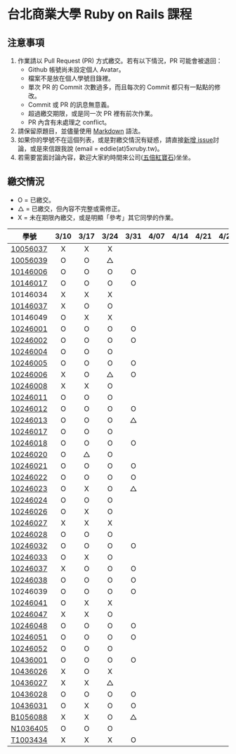 # 台北商業大學 Ruby on Rails 課程

## 注意事項

1. 作業請以 Pull Request (PR) 方式繳交。若有以下情況，PR 可能會被退回：
   * Github 帳號尚未設定個人 Avatar。
   * 檔案不是放在個人學號目錄裡。
   * 單次 PR 的 Commit 次數過多，而且每次的 Commit 都只有一點點的修改。
   * Commit 或 PR 的訊息無意義。
   * 超過繳交期限，或是同一次 PR 裡有前次作業。
   * PR 內含有未處理之 conflict。
2. 請保留原題目，並儘量使用 [Markdown](http://daringfireball.net/projects/markdown/) 語法。
3. 如果你的學號不在這個列表，或是對繳交情況有疑惑，請直接[新增 issue](https://github.com/kaochenlong/ntub_homework/issues/new)討論，或是來信跟我說 (email = eddie(at)5xruby.tw)。
4. 若需要當面討論內容，歡迎大家約時間來公司([五倍紅寶石](https://5xruby.tw/))坐坐。

## 繳交情況

* O = 已繳交。
* △ = 已繳交，但內容不完整或需修正。
* X = 未在期限內繳交，或是明顯「參考」其它同學的作業。

| 學號      |  3/10  |  3/17  |  3/24  |  3/31  |  4/07  |  4/14  |  4/21  |  4/28  |  5/05  |  5/12  |  5/19  |  5/26  |
| --------- |:------:|:------:|:------:|:------:|:------:|:------:|:------:|:------:|:------:|:------:|:------:|:------:|
| [10056037](https://github.com/Kelvin513)  |   X    |   X    |   X    |        |        |        |        |        |        |        |        |        |
| [10056039](https://github.com/michael85731)  |   O    |   O    |   △    |        |        |        |        |        |        |        |        |        |
| [10146006](https://github.com/benjak135765)  |   O    |   O    |   O    |    O   |        |        |        |        |        |        |        |        |
| [10146017](https://github.com/zerox12311)  |   O    |   O    |   O    |   O    |        |        |        |        |        |        |        |        |
| 10146034  |   X    |   X    |   X    |        |        |        |        |        |        |        |        |        |
| [10146037](https://github.com/a31011andy)  |   X    |   O    |   O    |        |        |        |        |        |        |        |        |        |
| 10146049  |   O    |   X    |   X    |        |        |        |        |        |        |        |        |        |
| [10246001](https://github.com/Lai10)  |   O    |   O    |   O    |   O    |        |        |        |        |        |        |        |        |
| [10246002](https://github.com/fanyaping)  |   O    |   O    |    O   |    O   |        |        |        |        |        |        |        |        |
| [10246004](https://github.com/Casky1108)  |   O    |   O    |   O    |        |        |        |        |        |        |        |        |        |
| [10246005](https://github.com/OtakuXavier)  |   O    |   O    |   O    |   O    |        |        |        |        |        |        |        |        |
| [10246006](https://github.com/taiwanboy)  |   X    |   O    |   △   |    O   |        |        |        |        |        |        |        |        |
| [10246008](https://github.com/a36love3)  |   X    |   X    |    O   |        |        |        |        |        |        |        |        |        |
| [10246011](https://github.com/lin19960729)  |   O    |   O    |   O    |        |        |        |        |        |        |        |        |        |
| [10246012](https://github.com/stefsun1126)  |   O    |   O    |   O    |    O   |        |        |        |        |        |        |        |        |
| [10246013](https://github.com/10246013)  |   O    |   O    |    O   |    △   |        |        |        |        |        |        |        |        |
| [10246017](https://github.com/a9261020)  |   O    |   O    |    O   |        |        |        |        |        |        |        |        |        |
| [10246018](https://github.com/shuzhenWu)  |   O    |   O    |   O    |   O    |        |        |        |        |        |        |        |        |
| [10246020](https://github.com/z789000d)  |   O    |   △    |    O   |        |        |        |        |        |        |        |        |        |
| [10246021](https://github.com/yulilin)  |   O    |   O    |    O   |    O   |        |        |        |        |        |        |        |        |
| [10246022](https://github.com/w6812763cm)  |   O    |   O    |   O    |   O    |        |        |        |        |        |        |        |        |
| [10246023](https://github.com/tsy9005)  |   O    |   X    |    O   |    △   |        |        |        |        |        |        |        |        |
| [10246024](https://github.com/k19953014)  |   O    |   O    |   O    |        |        |        |        |        |        |        |        |        |
| [10246026](https://github.com/tim64195419)  |   O    |   X    |   O   |        |        |        |        |        |        |        |        |        |
| [10246027](https://github.com/s033742458)  |   X    |   X    |   X    |        |        |        |        |        |        |        |        |        |
| [10246028](https://github.com/ntub10246028)  |   O    |   O    |   O    |        |        |        |        |        |        |        |        |        |
| [10246032](https://github.com/lambdaTW)  |   O    |   O    |   O    |    O   |        |        |        |        |        |        |        |        |
| [10246033](https://github.com/louis0630)  |   O    |   X    |    O   |        |        |        |        |        |        |        |        |        |
| [10246037](https://github.com/withney93) |   X    |   O    |   O    |   O    |        |        |        |        |        |        |        |        |
| [10246038](https://github.com/zhongyixuan)  |   O    |   O    |   O    |   O    |        |        |        |        |        |        |        |        |
| 10246039  |   O    |   O    |   O    |   O    |        |        |        |        |        |        |        |        |
| [10246041](https://github.com/x252566)  |   O    |   X    |   X    |        |        |        |        |        |        |        |        |        |
| [10246047](https://github.com/afresh30508)  |   X    |   X    |   O    |        |        |        |        |        |        |        |        |        |
| [10246048](https://github.com/tyu012206)  |   O    |   O    |    O   |    O   |        |        |        |        |        |        |        |        |
| [10246051](https://github.com/jiaxinxin)  |   O    |   O    |    O   |    O   |        |        |        |        |        |        |        |        |
| [10246052](https://github.com/zz5826578)  |   O    |   O    |   O    |        |        |        |        |        |        |        |        |        |
| [10436001](https://github.com/p129894881)  |   O    |   O    |   O    |    O   |        |        |        |        |        |        |        |        |
| [10436026](https://github.com/artery11348)  |   X    |   O    |   X    |        |        |        |        |        |        |        |        |        |
| [10436027](https://github.com/s033742458)  |   X    |   X    |   △    |        |        |        |        |        |        |        |        |        |
| [10436028](https://github.com/Hsiao-Chin-Liang)  |   O    |   O    |   O    |   O    |        |        |        |        |        |        |        |        |
| [10436031](https://github.com/Lin-Zuyang)  |   O    |   X    |   O    |   O    |        |        |        |        |        |        |        |        |
| [B1056088](https://github.com/jc-hsu)  |   X    |   X    |   O    |   △    |        |        |        |        |        |        |        |        |
| [N1036405](https://github.com/silvia0223y)  |   O    |   O    |   O    |        |        |        |        |        |        |        |        |        |
| [T1003434](https://github.com/telsaiori)  |   X    |   X    |   X    |   O    |        |        |        |        |        |        |        |        |
